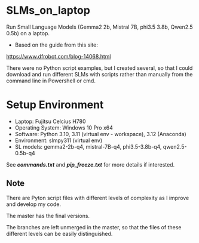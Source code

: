 # SLMs_on_laptop
Run Small Language Models (Gemma2 2b, Mistral 7B, phi3.5 3.8b, Qwen2.5 0.5b) on a laptop.

* Based on the guide from this site:

<https://www.dfrobot.com/blog-14068.html>

There were no Python script examples, but I created several, so that I could download and run different SLMs with scripts rather than manually from the command line in Powershell or cmd.

## 

# Setup Environment
* Laptop: Fujitsu Celcius H780
* Operating System: Windows 10 Pro x64
* Software: Python 3.10, 3.11 (virtual env - workspace), 3.12 (Anaconda)
* Environment: slmpy311 (virtual env)
* SL models: gemma2-2b-q4, mistral-7B-q4, phi3.5-3.8b-q4, qwen2.5-0.5b-q4

See **_commands.txt_** and **_pip_freeze.txt_** for more details if interested.

## Note

There are Pyton script files with different levels of complexity as I improve and develop my code.

The master has the final versions.

The branches are left unmerged in the master, so that the files of these different levels can be easily distinguished.
